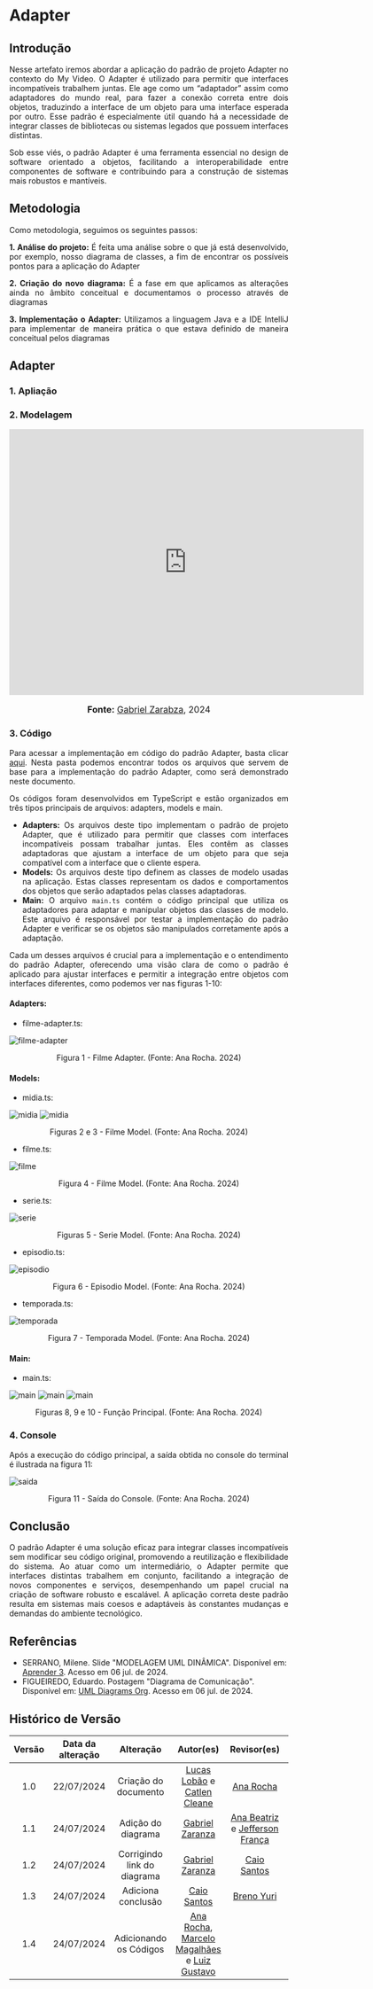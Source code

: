 # Adapter

## Introdução

<div style="text-align: justify;">

Nesse artefato iremos abordar a aplicação do padrão de projeto Adapter no contexto do My Video. O Adapter é utilizado para permitir que interfaces incompatíveis trabalhem juntas. Ele age como um “adaptador” assim como adaptadores do mundo real, para fazer a conexão correta entre dois objetos, traduzindo a interface de um objeto para uma interface esperada por outro. Esse padrão é especialmente útil quando há a necessidade de integrar classes de bibliotecas ou sistemas legados que possuem interfaces distintas.

Sob esse viés, o padrão Adapter é uma ferramenta essencial no design de software orientado a objetos, facilitando a interoperabilidade entre componentes de software e contribuindo para a construção de sistemas mais robustos e mantíveis.

</div>

## Metodologia

<div style="text-align: justify;">
Como metodologia, seguimos os seguintes passos:
</br>

**1. Análise do projeto:** É feita uma análise sobre o que já está desenvolvido, por exemplo, nosso diagrama de classes, a fim de encontrar os possíveis pontos para a aplicação do Adapter

**2. Criação do novo diagrama:** É a fase em que aplicamos as alterações ainda no âmbito conceitual e documentamos o processo através de diagramas

**3. Implementação o Adapter:** Utilizamos a linguagem Java e a IDE IntelliJ para implementar de maneira prática o que estava definido de maneira conceitual pelos diagramas

</div>

## Adapter

### 1. Apliação

<div style="text-align: justify;">
   
</div>


### 2. Modelagem


<div style="text-align: justify;">
   <div style="width: 640px; height: 480px; margin: 10px auto; position: relative;"><iframe allowfullscreen frameborder="0" style="width:640px; height:480px" src="https://lucid.app/documents/embedded/07f46bea-9749-4507-9e8b-24b87cebfe02" id="opiXa7LadhuU"></iframe></div>
   <font size="3"><p style="text-align: center"><b>Fonte:</b> <a href="https://github.com/GZaranza">Gabriel Zarabza</a>, 2024</p></font>
</div>

### 3. Código

<div style="text-align: justify;">

Para acessar a implementação em código do padrão Adapter, basta clicar [aqui](https://github.com/UnBArqDsw2024-1/2024.1_G4_My_Video/tree/main/src/Adapter). Nesta pasta podemos encontrar todos os arquivos que servem de base para a implementação do padrão Adapter, como será demonstrado neste documento.

Os códigos foram desenvolvidos em TypeScript e estão organizados em três tipos principais de arquivos: adapters, models e main.

- **Adapters:** Os arquivos deste tipo implementam o padrão de projeto Adapter, que é utilizado para permitir que classes com interfaces incompatíveis possam trabalhar juntas. Eles contêm as classes adaptadoras que ajustam a interface de um objeto para que seja compatível com a interface que o cliente espera.
- **Models:** Os arquivos deste tipo definem as classes de modelo usadas na aplicação. Estas classes representam os dados e comportamentos dos objetos que serão adaptados pelas classes adaptadoras.
- **Main:** O arquivo `main.ts` contém o código principal que utiliza os adaptadores para adaptar e manipular objetos das classes de modelo. Este arquivo é responsável por testar a implementação do padrão Adapter e verificar se os objetos são manipulados corretamente após a adaptação.

Cada um desses arquivos é crucial para a implementação e o entendimento do padrão Adapter, oferecendo uma visão clara de como o padrão é aplicado para ajustar interfaces e permitir a integração entre objetos com interfaces diferentes, como podemos ver nas figuras 1-10:

#### Adapters:

- filme-adapter.ts:

![filme-adapter](../assets/img/adapter/filme-adapter.png)

<div style="text-align: center;">
  <p>Figura 1 - Filme Adapter. (Fonte: Ana Rocha. 2024)</p>
</div>

#### Models:

- midia.ts:

![midia](../assets/img/adapter/midia1.png)
![midia](../assets/img/adapter/midia2.png)

<div style="text-align: center;">
  <p>Figuras 2 e 3 - Filme Model. (Fonte: Ana Rocha. 2024)</p>
</div>

- filme.ts:

![filme](../assets/img/adapter/filme.png)

<div style="text-align: center;">
  <p>Figura 4 - Filme Model. (Fonte: Ana Rocha. 2024)</p>
</div>

- serie.ts:

![serie](../assets/img/adapter/serie.png)

<div style="text-align: center;">
  <p>Figuras 5 - Serie Model. (Fonte: Ana Rocha. 2024)</p>
</div>

- episodio.ts:

![episodio](../assets/img/adapter/episodio.png)

<div style="text-align: center;">
  <p>Figura 6 - Episodio Model. (Fonte: Ana Rocha. 2024)</p>
</div>

- temporada.ts:

![temporada](../assets/img/adapter/temporada.png)

<div style="text-align: center;">
  <p>Figura 7 - Temporada Model. (Fonte: Ana Rocha. 2024)</p>
</div>

#### Main:

- main.ts:

![main](../assets/img/adapter/main1.png)
![main](../assets/img/adapter/main2.png)
![main](../assets/img/adapter/main3.png)

<div style="text-align: center;">
  <p>Figuras 8, 9 e 10 - Função Principal. (Fonte: Ana Rocha. 2024)</p>
</div>

</div>

### 4. Console

<div style="text-align: justify;">
Após a execução do código principal, a saída obtida no console do terminal é ilustrada na figura 11:

![saida](../assets/img/adapter/console.png)

<div style="text-align: center;">
  <p>Figura 11 - Saída do Console. (Fonte: Ana Rocha. 2024)</p>
</div>

</div>

## Conclusão

<div style="text-align: justify;">
O padrão Adapter é uma solução eficaz para integrar classes incompatíveis sem modificar seu código original, promovendo a reutilização e flexibilidade do sistema. Ao atuar como um intermediário, o Adapter permite que interfaces distintas trabalhem em conjunto, facilitando a integração de novos componentes e serviços, desempenhando um papel crucial na criação de software robusto e escalável. A aplicação correta deste padrão resulta em sistemas mais coesos e adaptáveis às constantes mudanças e demandas do ambiente tecnológico.
</div>

## Referências

- SERRANO, Milene. Slide "MODELAGEM UML DINÂMICA". Disponível em: [Aprender 3](https://aprender3.unb.br/pluginfile.php/2790248/mod_label/intro/Arquitetura%20e%20Desenho%20de%20Software%20-%20Aula%20Modelagem%20UML%20Din%C3%A2mica%20-%20Profa.%20Milene.pdf). Acesso em 06 jul. de 2024. </br>
- FIGUEIREDO, Eduardo. Postagem "Diagrama de Comunicação". Disponível em: [UML Diagrams Org](https://homepages.dcc.ufmg.br/~figueiredo/disciplinas/aulas/uml-diagrama-comunicacao_v01.pdf). Acesso em 06 jul. de 2024. </br>

## Histórico de Versão

| Versão | Data da alteração |            Alteração             |                                           Autor(es)                                           |                                                                   Revisor(es)                                                                    | Data de revisão |
| :----: | :---------------: | :------------------------------: | :-------------------------------------------------------------------------------------------: | :----------------------------------------------------------------------------------------------------------------------------------------------: | :-------------: |
|  1.0   |    22/07/2024     |       Criação do documento       | [Lucas Lobão](https://github.com/lucaslobao-18) e [Catlen Cleane](https://github.com/catlenc) | [Ana Rocha](https://github.com/anaaroch) | 24/07/2024 |
|  1.1   |    24/07/2024     |      Adição do diagrama      | [Gabriel Zaranza](https://github.com/GZaranza)  | [Ana Beatriz](github.com/anabfs) e [Jefferson França](https://github.com/Frans6) | 24/07/2024
|  1.2   |    24/07/2024     |      Corrigindo link do diagrama      | [Gabriel Zaranza](https://github.com/GZaranza)  | [Caio Santos](https://github.com/caiobsantos) | 24/07/2024 |
|  1.3   |    24/07/2024     |      Adiciona conclusão      | [Caio Santos](https://github.com/caiobsantos)  | [Breno Yuri](https://github.com/YuriBre) | 24/07/2024 |
|  1.4   |    24/07/2024     |      Adicionando os Códigos      | [Ana Rocha](https://github.com/anaaroch), [Marcelo Magalhães](https://github.com/marrcelo) e [Luiz Gustavo](https://github.com/Luiz-GL-Campos) |  |  |